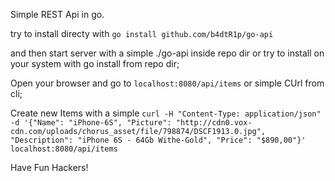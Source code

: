 Simple REST Api in go.

try to install directy with `go install github.com/b4dtR1p/go-api`

and then start server with a simple ./go-api inside repo dir or try to install on your system with go install from repo dir;

Open your browser and go to `localhost:8080/api/items` or simple CUrl from cli;

Create new Items with a simple `curl -H "Content-Type: application/json" -d '{"Name": "iPhone-6S", "Picture": "http://cdn0.vox-cdn.com/uploads/chorus_asset/file/798874/DSCF1913.0.jpg", "Description": "iPhone 6S - 64Gb Withe-Gold", "Price": "$890,00"}' localhost:8080/api/items`

Have Fun Hackers!
